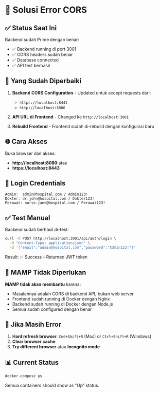 # 🎯 Solusi Error CORS

## ✅ Status Saat Ini

Backend sudah Prime dengan benar:
- ✅ Backend running di port 3001
- ✅ CORS headers sudah benar
- ✅ Database connected
- ✅ API test berhasil

## 🔄 Yang Sudah Diperbaiki

1. **Backend CORS Configuration** - Updated untuk accept requests dari:
   - `https://localhost:8443`
   - `http://localhost:8080`

2. **API URL di Frontend** - Changed ke `http://localhost:3001`

3. **Rebuild Frontend** - Frontend sudah di-rebuild dengan konfigurasi baru

## 🌐 Cara Akses

Buka browser dan akses:
- **http://localhost:8080** atau
- **https://localhost:8443**

## 🔐 Login Credentials

```
Admin:  admin@hospital.com / Admin123!
Dokter: dr.john@hospital.com / Dokter123!
Perawat: nurse.jane@hospital.com / Perawat123!
```

## ✅ Test Manual

Backend sudah berhasil di-test:
```bash
curl -X POST http://localhost:3001/api/auth/login \
  -H "Content-Type: application/json" \
  -d '{"email":"admin@hospital.com","password":"Admin123!"}'
```

Result: ✅ Success - Returned JWT token

## 🚫 MAMP Tidak Diperlukan

**MAMP tidak akan membantu** karena:
- Masalahnya adalah CORS di backend API, bukan web server
- Frontend sudah running di Docker dengan Nginx
- Backend sudah running di Docker dengan Node.js
- Semua sudah configured dengan benar

## 🐛 Jika Masih Error

1. **Hard refresh browser**: `Cmd+Shift+R` (Mac) or `Ctrl+Shift+R` (Windows)
2. **Clear browser cache**
3. **Try different browser** atau **Incognito mode**

## 📊 Current Status

```bash
docker-compose ps
```

Semua containers should show as "Up" status.

